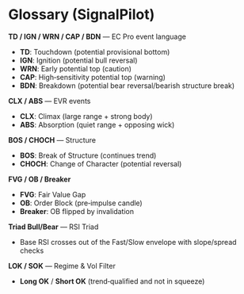# Glossary (SignalPilot)

**TD / IGN / WRN / CAP / BDN** — EC Pro event language
- **TD**: Touchdown (potential provisional bottom)
- **IGN**: Ignition (potential bull reversal)
- **WRN**: Early potential top (caution)
- **CAP**: High‑sensitivity potential top (warning)
- **BDN**: Breakdown (potential bear reversal/bearish structure break)

**CLX / ABS** — EVR events  
- **CLX**: Climax (large range + strong body)  
- **ABS**: Absorption (quiet range + opposing wick)

**BOS / CHOCH** — Structure  
- **BOS**: Break of Structure (continues trend)  
- **CHOCH**: Change of Character (potential reversal)

**FVG / OB / Breaker**  
- **FVG**: Fair Value Gap  
- **OB**: Order Block (pre‑impulse candle)  
- **Breaker**: OB flipped by invalidation

**Triad Bull/Bear** — RSI Triad  
- Base RSI crosses out of the Fast/Slow envelope with slope/spread checks

**LOK / SOK** — Regime & Vol Filter  
- **Long OK** / **Short OK** (trend‑qualified and not in squeeze)
